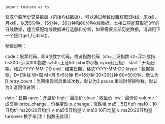     import tushare as ts

获取个股历史交易数据（包括均线数据），可以通过参数设置获取日k线、周k线、月k线，以及5分钟、15分钟、30分钟和60分钟k线数据。本接口只能获取近3年的日线数据，适合搭配均线数据进行选股和分析，如果需要全部历史数据，请调用下一个接口get_h_data()。

参数说明：

code：股票代码，即6位数字代码，或者指数代码（sh=上证指数 sz=深圳成指 hs300=沪深300指数 sz50=上证50 zxb=中小板 cyb=创业板）
start：开始日期，格式YYYY-MM-DD
end：结束日期，格式YYYY-MM-DD
ktype：数据类型，D=日k线 W=周 M=月 5=5分钟 15=15分钟 30=30分钟 60=60分钟，默认为D
retry_count：当网络异常后重试次数，默认为3
pause:重试时停顿秒数，默认为0
返回值说明：

date：日期
open：开盘价
high：最高价
close：收盘价
low：最低价
volume：成交量
price_change：价格变动
p_change：涨跌幅
ma5：5日均价
ma10：10日均价
ma20:20日均价
v_ma5:5日均量
v_ma10:10日均量
v_ma20:20日均量
turnover:换手率[注：指数无此项]
